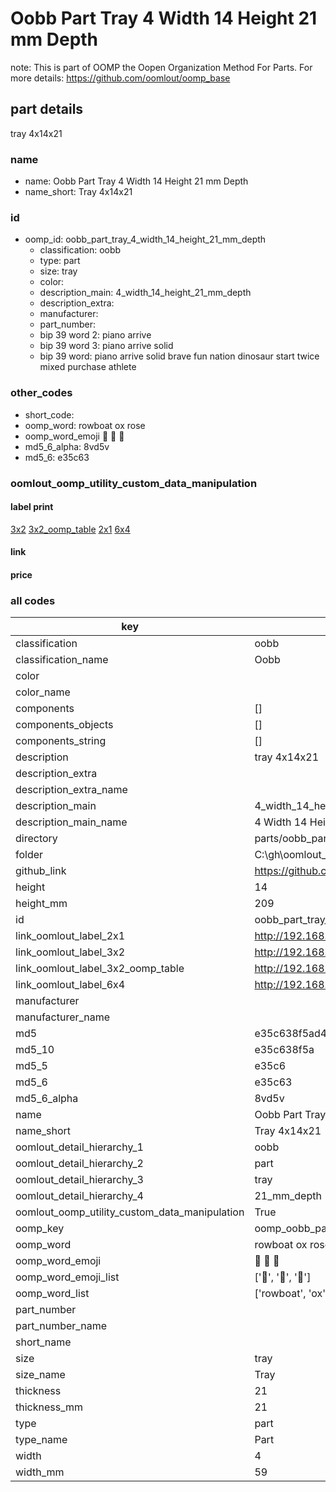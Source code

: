 # Oobb Part Tray 4 Width 14 Height 21 mm Depth  

note: This is part of OOMP the Oopen Organization Method For Parts. For more details: https://github.com/oomlout/oomp_base

##  part details
  



tray 4x14x21



### name
* name: Oobb Part Tray 4 Width 14 Height 21 mm Depth
* name_short: Tray 4x14x21 
### id
* oomp_id: oobb_part_tray_4_width_14_height_21_mm_depth
  * classification: oobb
  * type: part
  * size: tray
  * color: 
  * description_main: 4_width_14_height_21_mm_depth
  * description_extra: 
  * manufacturer: 
  * part_number: 
  * bip 39 word 2: piano arrive
  * bip 39 word 3: piano arrive solid
  * bip 39 word: piano arrive solid brave fun nation dinosaur start twice mixed purchase athlete

### other_codes
* short_code: 
* oomp_word: rowboat ox rose
* oomp_word_emoji :rowboat: :ox: :rose:
* md5_6_alpha: 8vd5v
* md5_6: e35c63






### oomlout_oomp_utility_custom_data_manipulation
#### label print
[3x2](http://192.168.1.245:1112/?label=oomp%208vd5v)
[3x2_oomp_table](http://192.168.1.108:1112/?label=oomp%208vd5v)
[2x1](http://192.168.1.242:1112/?label=oomp%208vd5v)
[6x4](http://192.168.1.55:1112/?label=oomp%208vd5v)    

#### link

                              

#### price







### all codes 
| key | value |  
| --- | --- |  
| classification | oobb |  
| classification_name | Oobb |  
| color |  |  
| color_name |  |  
| components | [] |  
| components_objects | [] |  
| components_string | [] |  
| description | tray 4x14x21 |  
| description_extra |  |  
| description_extra_name |  |  
| description_main | 4_width_14_height_21_mm_depth |  
| description_main_name | 4 Width 14 Height 21 mm Depth |  
| directory | parts/oobb_part_tray_4_width_14_height_21_mm_depth |  
| folder | C:\gh\oomlout_oobb_version_4_generated_parts\parts\oobb_part_tray_4_width_14_height_21_mm_depth |  
| github_link | https://github.com/oomlout/oomlout_oomp_part_src/tree/main/parts/oobb_part_tray_4_width_14_height_21_mm_depth |  
| height | 14 |  
| height_mm | 209 |  
| id | oobb_part_tray_4_width_14_height_21_mm_depth |  
| link_oomlout_label_2x1 | http://192.168.1.242:1112/?label=oomp%208vd5v |  
| link_oomlout_label_3x2 | http://192.168.1.245:1112/?label=oomp%208vd5v |  
| link_oomlout_label_3x2_oomp_table | http://192.168.1.108:1112/?label=oomp%208vd5v |  
| link_oomlout_label_6x4 | http://192.168.1.55:1112/?label=oomp%208vd5v |  
| manufacturer |  |  
| manufacturer_name |  |  
| md5 | e35c638f5ad4a7ce4d2f01b59d432520 |  
| md5_10 | e35c638f5a |  
| md5_5 | e35c6 |  
| md5_6 | e35c63 |  
| md5_6_alpha | 8vd5v |  
| name | Oobb Part Tray 4 Width 14 Height 21 mm Depth |  
| name_short | Tray 4x14x21  |  
| oomlout_detail_hierarchy_1 | oobb |  
| oomlout_detail_hierarchy_2 | part |  
| oomlout_detail_hierarchy_3 | tray |  
| oomlout_detail_hierarchy_4 | 21_mm_depth |  
| oomlout_oomp_utility_custom_data_manipulation | True |  
| oomp_key | oomp_oobb_part_tray_4_width_14_height_21_mm_depth |  
| oomp_word | rowboat ox rose |  
| oomp_word_emoji | :rowboat: :ox: :rose: |  
| oomp_word_emoji_list | [':rowboat:', ':ox:', ':rose:'] |  
| oomp_word_list | ['rowboat', 'ox', 'rose'] |  
| part_number |  |  
| part_number_name |  |  
| short_name |  |  
| size | tray |  
| size_name | Tray |  
| thickness | 21 |  
| thickness_mm | 21 |  
| type | part |  
| type_name | Part |  
| width | 4 |  
| width_mm | 59 |  
